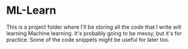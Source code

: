 # ML-Learn
This is a project folder where I'll be storing all the code that I write will learning Machine learning. It's probably going to be messy, but it's for practice. Some of the code snippets might be useful for later too.
